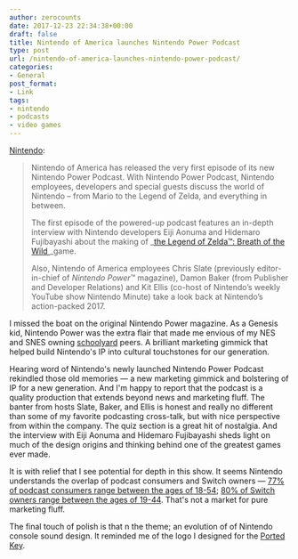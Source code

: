 ```yaml
---
author: zerocounts
date: 2017-12-23 22:34:38+00:00
draft: false
title: Nintendo of America launches Nintendo Power Podcast
type: post
url: /nintendo-of-america-launches-nintendo-power-podcast/
categories:
- General
post_format:
- Link
tags:
- nintendo
- podcasts
- video games
---
```


[Nintendo](https://www.nintendo.com/whatsnew/detail/nintendo-of-america-launches-nintendo-power-podcast):


<blockquote>Nintendo of America has released the very first episode of its new Nintendo Power Podcast. With Nintendo Power Podcast, Nintendo employees, developers and special guests discuss the world of Nintendo – from Mario to the Legend of Zelda, and everything in between.

The first episode of the powered-up podcast features an in-depth interview with Nintendo developers Eiji Aonuma and Hidemaro Fujibayashi about the making of _[the Legend of Zelda™: Breath of the Wild ](https://www.zelda.com/breath-of-the-wild/)_game.

Also, Nintendo of America employees Chris Slate (previously editor-in-chief of _Nintendo Power_™ magazine), Damon Baker (from Publisher and Developer Relations) and Kit Ellis (co-host of Nintendo’s weekly YouTube show Nintendo Minute) take a look back at Nintendo’s action-packed 2017.

</blockquote>

I missed the boat on the original Nintendo Power magazine. As a Genesis kid, Nintendo Power was the extra flair that made me envious of my NES and SNES owning [schoolyard](https://www.zerocounts.net/2017/03/13/the-schoolyard-is-the-entirety-of-the-internet/) peers. A brilliant marketing gimmick that helped build Nintendo's IP into cultural touchstones for our generation.

Hearing word of Nintendo's newly launched Nintendo Power Podcast rekindled those old memories — a new marketing gimmick and bolstering of IP for a new generation. And I'm happy to report that the podcast is a quality production that extends beyond news and marketing fluff. The banter from hosts Slate, Baker, and Ellis is honest and really no different than some of my favorite podcasting cross-talk, but with nice perspective from within the company. The quiz section is a great hit of nostalgia. And the interview with Eiji Aonuma and Hidemaro Fujibayashi sheds light on much of the design origins and thinking behind one of the greatest games ever made.

It is with relief that I see potential for depth in this show. It seems Nintendo understands the overlap of podcast consumers and Switch owners — [77% of podcast consumers range between the ages of 18-54](http://www.edisonresearch.com/wp-content/uploads/2017/04/Podcast-Consumer-2017.pdf); [80% of Switch owners range between the ages of 19-44](https://www.nintendo.co.jp/ir/pdf/2017/171031_2e.pdf). That's not a market for pure marketing fluff.

The final touch of polish is that n the theme; an evolution of of Nintendo console sound design. It reminded me of the logo I designed for the [Ported Key](https://www.zerocounts.net/wp-content/uploads/2017/12/portedkey-large-2.jpg).
